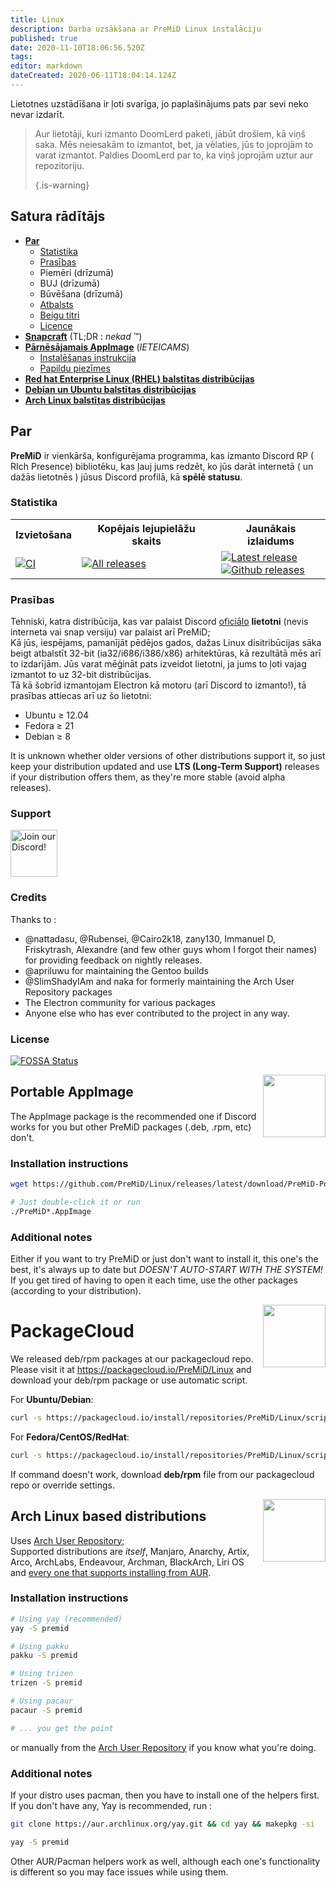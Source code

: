 ```yaml
---
title: Linux
description: Darba uzsākšana ar PreMiD Linux instalāciju
published: true
date: 2020-11-10T18:06:56.520Z
tags:
editor: markdown
dateCreated: 2020-06-11T18:04:14.124Z
---
```


Lietotnes uzstādīšana ir ļoti svarīga, jo paplašinājums pats par sevi neko nevar izdarīt.

> Aur lietotāji, kuri izmanto DoomLerd paketi, jābūt drošiem, kā viņš saka. Mēs neiesakām to izmantot, bet, ja vēlaties, jūs to joprojām to varat izmantot. Paldies DoomLerd par to, ka viņš joprojām uztur aur repozitoriju. 
> 
> {.is-warning}

## Satura rādītājs

- **[Par](#about)**
  - [Statistika](#stats)
  - [Prasības](#requirements)
  - Piemēri (drīzumā)
  - BUJ (drīzumā)
  - Būvēšana (drīzumā)
  - [Atbalsts](#support)
  - [Beigu titri](#credits)
  - [Licence](#license)
- **[Snapcraft](#snapcraft)** (TL;DR : _nekad_ ™️)
- **[ Pārnēsājamais AppImage](#appimage)** (_IETEICAMS_)
  - [Instalēšanas instrukcija](#appimageinstall)
  - [Papildu piezīmes](#appimagenotes)
- [**Red hat Enterprise Linux (RHEL) balstītas distribūcijas**](#packagecloud)
- [**Debian un Ubuntu balstītas distribūcijas**](#packagecloud)
- [**Arch Linux balstītas distribūcijas**](#arch)

<a name="about"></a>

## Par

**PreMiD** ir vienkārša, konfigurējama programma, kas izmanto Discord RP ( RIch Presence) bibliotēku, kas ļauj jums redzēt, ko jūs darāt internetā ( un dažās lietotnēs ) jūsus Discord profilā, kā **spēlē statusu**.

<a name="stats"></a>

### Statistika

<table>
  <tr>
    <th>Izvietošana</th>
    <th>Kopējais lejupielāžu skaits</th>
    <th>Jaunākais izlaidums</th>
  </tr>
  <tr>
    <td><a href="https://github.com/PreMiD/Linux/actions"><img src="https://github.com/PreMiD/Linux/workflows/CI/badge.svg?branch=master&event=push" alt="CI"></a></td>
    <td><a href="https://github.com/PreMiD/Linux/releases"><img src="https://img.shields.io/github/downloads/PreMiD/Linux/total.svg?maxAge=86400" alt="All releases"></a></td>
    <td><a href="https://github.com/PreMiD/Linux/releases/latest"><img src="https://img.shields.io/github/v/release/PreMiD/Linux.svg?maxAge=86400" alt="Latest release"><br><img src="https://img.shields.io/github/downloads/PreMiD/Linux/latest/total.svg?maxAge=86400" alt="Github releases"></a></td>
  </tr>
</table>

<a name="requirements"></a>

### Prasības

Tehniski, katra distribūcija, kas var palaist Discord [oficiālo](https://discordapp.com/download) **lietotni** (nevis interneta vai snap versiju) var palaist arī PreMiD;</br> Kā jūs, iespējams, pamanījāt pēdējos gados, dažas Linux disitribūcijas sāka beigt atbalstīt 32-bit (ia32/i686/i386/x86) arhitektūras, kā rezultātā mēs arī to izdarījām. Jūs varat mēģināt pats izveidot lietotni, ja jums to ļoti vajag izmantot to uz 32-bit distribūcijas.</br> Tā kā šobrīd izmantojam Electron kā motoru (arī Discord to izmanto!), tā prasības attiecas arī uz šo lietotni:

- Ubuntu ≥ 12.04
- Fedora ≥ 21
- Debian ≥ 8

It is unknown whether older versions of other distributions support it, so just keep your distribution updated and use **LTS (Long-Term Support)** releases if your distribution offers them, as they're more stable (avoid alpha releases).

<a name="support"></a>

### Support

<div>
  <a target="_blank" href="https://discord.premid.app/" title="Join our Discord!">
    <img height="75px" draggable="false" src="https://discordapp.com/api/guilds/493130730549805057/widget.png?style=banner2" alt="Join our Discord!">
  </a>
</div>

<a name="credits"></a>

### Credits

Thanks to :

- @nattadasu, @Rubensei, @Cairo2k18, zany130, Immanuel D, Friskytrash, Alexandre (and few other guys whom I forgot their names) for providing feedback on nightly releases.
- @apriluwu for maintaining the Gentoo builds
- @SlimShadyIAm and naka for formerly maintaining the Arch User Repository packages
- The Electron community for various packages
- Anyone else who has ever contributed to the project in any way.

<a name="license"></a>

### License

[![FOSSA Status](https://app.fossa.io/api/projects/git%2Bgithub.com%2FPreMiD%2FLinux.svg?type=large)](https://app.fossa.io/projects/git%2Bgithub.com%2FPreMiD%2FLinux?ref=badge_large)

<img src="https://i.imgur.com/ACAxtmA.png" width="100" height="100" align="right"></img>
<a name="snapcraft"></a>

## Portable AppImage

The AppImage package is the recommended one if Discord works for you but other PreMiD packages (.deb, .rpm, etc) don't.

<a name="appimageinstall"></a>

### Installation instructions

```bash
wget https://github.com/PreMiD/Linux/releases/latest/download/PreMiD-Portable.AppImage && chmod a+x PreMiD*.AppImage
```

```bash
# Just double-click it or run
./PreMiD*.AppImage
```

<a name="appimagenotes"></a>

### Additional notes

Either if you want to try PreMiD or just don't want to install it, this one's the best, it's always up to date but _DOESN'T AUTO-START WITH THE SYSTEM!_</br>If you get tired of having to open it each time, use the other packages (according to your distribution).

<img src="https://raw.githubusercontent.com/PreMiD/Linux/master/.github/packagecloud.png" width="100" height="100" align="right"></img>
<a name="packagecloud"></a>

# PackageCloud

We released deb/rpm packages at our packagecloud repo. Please visit it at https://packagecloud.io/PreMiD/Linux and download your deb/rpm package or use automatic script.

For **Ubuntu/Debian**:

```bash
curl -s https://packagecloud.io/install/repositories/PreMiD/Linux/script.deb.sh | sudo bash
```

For **Fedora/CentOS/RedHat**:

```bash
curl -s https://packagecloud.io/install/repositories/PreMiD/Linux/script.rpm.sh | sudo bash
```

If command doesn't work, download **deb/rpm** file from our packagecloud repo or override settings.

<a name="arch"></a>
<img src="https://raw.githubusercontent.com/PreMiD/Linux/86ae2fbd49499785281f388a5305b06e0d3ecfea/.github/iusearchbtw.svg" width="100" height="100" align="right"></img>

## Arch Linux based distributions

Uses [Arch User Repository](https://aur.archlinux.org/packages/premid);</br> Supported distributions are _itself_, Manjaro, Anarchy, Artix, Arco, ArchLabs, Endeavour, Archman, BlackArch, Liri OS and [every one that supports installing from AUR](https://wiki.archlinux.org/index.php/Arch-based_distributions#Active).

<a name="archinstall"></a>

### Installation instructions

```bash
# Using yay (recommended)
yay -S premid
```

```bash
# Using pakku
pakku -S premid
```

```bash
# Using trizen
trizen -S premid
```

```bash
# Using pacaur
pacaur -S premid
```

```bash
# ... you get the point
```

or manually from the [Arch User Repository](https://aur.archlinux.org/packages/premid) if you know what you're doing.

<a name="archnotes"></a>

### Additional notes

If your distro uses pacman, then you have to install one of the helpers first. If you don't have any, Yay is recommended, run :

```bash
git clone https://aur.archlinux.org/yay.git && cd yay && makepkg -si
```

```bash
yay -S premid
```

Other AUR/Pacman helpers work as well, although each one's functionality is different so you may face issues while using them.